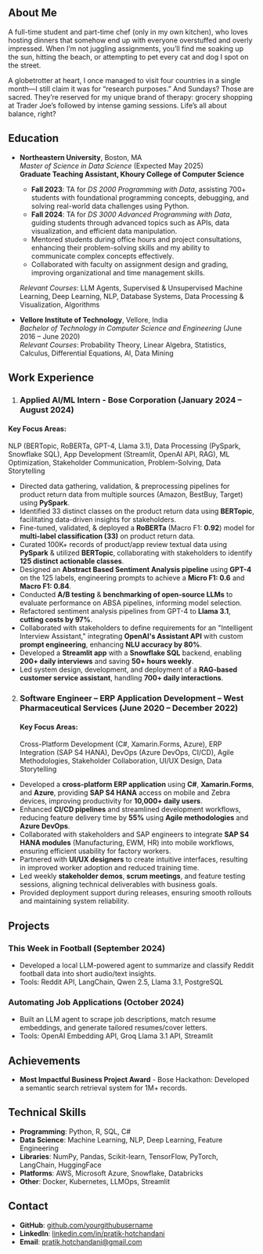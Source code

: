 ## About Me
A full-time student and part-time chef (only in my own kitchen), who loves hosting dinners that somehow end up with everyone overstuffed and overly impressed. When I’m not juggling assignments, you’ll find me soaking up the sun, hitting the beach, or attempting to pet every cat and dog I spot on the street.

A globetrotter at heart, I once managed to visit four countries in a single month—I still claim it was for “research purposes.” And Sundays? Those are sacred. They’re reserved for my unique brand of therapy: grocery shopping at Trader Joe’s followed by intense gaming sessions. Life’s all about balance, right?


## Education
- **Northeastern University**, Boston, MA  
  *Master of Science in Data Science* (Expected May 2025)  
  **Graduate Teaching Assistant, Khoury College of Computer Science**  
  - **Fall 2023**: TA for *DS 2000 Programming with Data*, assisting 700+ students with foundational programming concepts, debugging, and solving real-world data challenges using Python.  
  - **Fall 2024**: TA for *DS 3000 Advanced Programming with Data*, guiding students through advanced topics such as APIs, data visualization, and efficient data manipulation.  
  - Mentored students during office hours and project consultations, enhancing their problem-solving skills and my ability to communicate complex concepts effectively.  
  - Collaborated with faculty on assignment design and grading, improving organizational and time management skills.  

  *Relevant Courses*: LLM Agents, Supervised & Unsupervised Machine Learning, Deep Learning, NLP, Database Systems, Data Processing & Visualization, Algorithms  


- **Vellore Institute of Technology**, Vellore, India  
  *Bachelor of Technology in Computer Science and Engineering* (June 2016 – June 2020)  
  *Relevant Courses*: Probability Theory, Linear Algebra, Statistics, Calculus, Differential Equations, AI, Data Mining 

## Work Experience 
1. ### Applied AI/ML Intern - Bose Corporation (January 2024 – August 2024)
     
  #### **Key Focus Areas**:  
  NLP (BERTopic, RoBERTa, GPT-4, Llama 3.1), Data Processing (PySpark, Snowflake SQL), App Development (Streamlit, OpenAI API, RAG), ML Optimization, Stakeholder Communication, Problem-Solving, Data Storytelling
  
 - Directed data gathering, validation, & preprocessing pipelines for product return data from multiple sources (Amazon, BestBuy, Target) using **PySpark**.  
 - Identified 33 distinct classes on the product return data using **BERTopic**, facilitating data-driven insights for stakeholders.  
 - Fine-tuned, validated, & deployed a **RoBERTa** (Macro F1: **0.92**) model for **multi-label classification (33)** on product return data.  
 - Curated 100K+ records of product/app review textual data using **PySpark** & utilized **BERTopic**, collaborating with stakeholders to identify **125 distinct actionable classes**.  
 - Designed an **Abstract Based Sentiment Analysis pipeline** using **GPT-4** on the 125 labels, engineering prompts to achieve a **Micro F1: 0.6** and **Macro F1: 0.84**.  
 - Conducted **A/B testing** & **benchmarking of open-source LLMs** to evaluate performance on ABSA pipelines, informing model selection.  
 - Refactored sentiment analysis pipelines from GPT-4 to **Llama 3.1**, **cutting costs by 97%**.  
 - Collaborated with stakeholders to define requirements for an "Intelligent Interview Assistant," integrating **OpenAI's Assistant API** with custom **prompt engineering**, enhancing **NLU accuracy by 80%**. 
 - Developed a **Streamlit app** with a **Snowflake SQL** backend, enabling **200+ daily interviews** and saving **50+ hours weekly**.  
 - Led system design, development, and deployment of a **RAG-based customer service assistant**, handling **700+ daily interactions**.  


2. ### Software Engineer – ERP Application Development – West Pharmaceutical Services (June 2020 – December 2022)

   #### **Key Focus Areas**:  
     Cross-Platform Development (C#, Xamarin.Forms, Azure), ERP Integration (SAP S4 HANA), DevOps (Azure DevOps, CI/CD), Agile Methodologies, Stakeholder Collaboration, UI/UX Design, Data Storytelling 
 
 - Developed a **cross-platform ERP application** using **C#**, **Xamarin.Forms**, and **Azure**, providing **SAP S4 HANA** access on mobile and Zebra devices, improving productivity for **10,000+ daily users**.  
 - Enhanced **CI/CD pipelines** and streamlined development workflows, reducing feature delivery time by **55%** using **Agile methodologies** and **Azure DevOps**. 
 - Collaborated with stakeholders and SAP engineers to integrate **SAP S4 HANA modules** (Manufacturing, EWM, HR) into mobile workflows, ensuring efficient usability for factory workers.  
 - Partnered with **UI/UX designers** to create intuitive interfaces, resulting in improved worker adoption and reduced training time.  
 - Led weekly **stakeholder demos**, **scrum meetings**, and feature testing sessions, aligning technical deliverables with business goals.  
 - Provided deployment support during releases, ensuring smooth rollouts and maintaining system reliability.  

## Projects
### This Week in Football (September 2024)
- Developed a local LLM-powered agent to summarize and classify Reddit football data into short audio/text insights.
- Tools: Reddit API, LangChain, Qwen 2.5, Llama 3.1, PostgreSQL  

### Automating Job Applications (October 2024)
- Built an LLM agent to scrape job descriptions, match resume embeddings, and generate tailored resumes/cover letters.
- Tools: OpenAI Embedding API, Groq Llama 3.1 API, Streamlit  

## Achievements
- **Most Impactful Business Project Award** - Bose Hackathon: Developed a semantic search retrieval system for 1M+ records.

## Technical Skills
- **Programming**: Python, R, SQL, C#  
- **Data Science**: Machine Learning, NLP, Deep Learning, Feature Engineering  
- **Libraries**: NumPy, Pandas, Scikit-learn, TensorFlow, PyTorch, LangChain, HuggingFace  
- **Platforms**: AWS, Microsoft Azure, Snowflake, Databricks  
- **Other**: Docker, Kubernetes, LLMOps, Streamlit  

## Contact
- **GitHub**: [github.com/yourgithubusername](https://github.com/yourgithubusername)  
- **LinkedIn**: [linkedin.com/in/pratik-hotchandani](https://linkedin.com/in/pratik-hotchandani)  
- **Email**: pratik.hotchandani@gmail.com  
